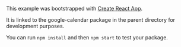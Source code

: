 This example was bootstrapped with [Create React App](https://github.com/facebook/create-react-app).

It is linked to the google-calendar package in the parent directory for development purposes.

You can run `npm install` and then `npm start` to test your package.
